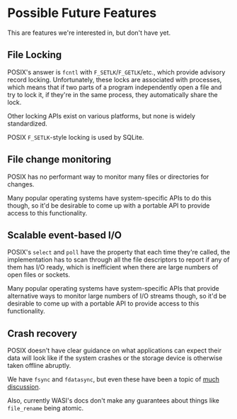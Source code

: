 # Possible Future Features

This are features we're interested in, but don't have yet.

## File Locking

POSIX's answer is `fcntl` with `F_SETLK`/`F_GETLK`/etc., which provide advisory
record locking. Unfortunately, these locks are associated with processes, which
means that if two parts of a program independently open a file and try to lock
it, if they're in the same process, they automatically share the lock.

Other locking APIs exist on various platforms, but none is widely standardized.

POSIX `F_SETLK`-style locking is used by SQLite.

## File change monitoring

POSIX has no performant way to monitor many files or directories for changes.

Many popular operating systems have system-specific APIs to do this though, so
it'd be desirable to come up with a portable API to provide access to this
functionality.

## Scalable event-based I/O

POSIX's `select` and `poll` have the property that each time they're called,
the implementation has to scan through all the file descriptors to report if any
of them has I/O ready, which is inefficient when there are large numbers of
open files or sockets.

Many popular operating systems have system-specific APIs that provide
alternative ways to monitor large numbers of I/O streams though, so it'd be
desirable to come up with a portable API to provide access to this
functionality.

## Crash recovery

POSIX doesn't have clear guidance on what applications can expect their
data will look like if the system crashes or the storage device is otherwise
taken offline abruptly.

We have `fsync` and `fdatasync`, but even these have been a topic of
[much discussion].

[much discussion]: https://wiki.postgresql.org/wiki/Fsync_Errors

Also, currently WASI's docs don't make any guarantees about things like
`file_rename` being atomic.
